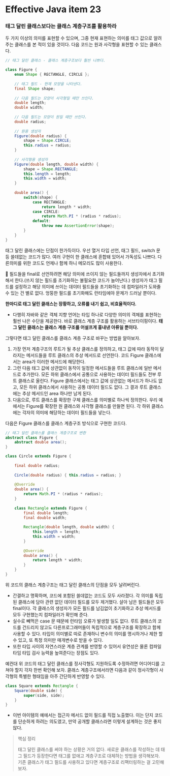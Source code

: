 # Effective Java item 23



### 태그 달린 클래스보다는 클래스 계층구조를 활용하라



두 가지 이상의 의미를 표현할 수 있으며, 그중 현재 표현하는 의미를 태그 값으로 알려주는 클래스를 본 적이 있을 것이다. 다음 코드는 원과 사각형을 표현할 수 있는 클래스다.



```java
// 태그 달린 클래스 - 클래스 계층구조보다 훨씬 나쁘다.

class Figure {
    enum Shape { RECTANGLE, CIRCLE };
    
    // 태그 필드 - 현재 모양을 나타낸다.
    final Shape shape;
    
    // 다음 필드는 모양이 사각형일 때만 쓰인다.
    double length;
    double width;
    
    // 다음 필드는 모양이 원일 때만 쓰인다.
    double radius;
    
    // 원용 생성자
    Figure(double radius) {
        shape = Shape.CIRCLE;
        this.radius = radius;
    }
    
    // 사각형용 생성자
    Figure(double length, double width) {
        shape = Shape.RECTANGLE;
        this.length = length;
        this.width = width;
    }
    
    double area() {
        switch(shape) {
            case RECTANGLE:
                return length * width;
            case CIRCLE:
                return Math.PI * (radius * radius);
            default:
                throw new AssertionError(shape);
        }
    }
}
```

태그 달린 클래스에는 단점이 한가득이다. 우선 열거 타입 선언, 태그 필드, switch 문 등 쓸데없는 코드가 많다. 여러 구현이 한 클래스에 혼합돼 있어서 가독성도 나쁘다. 다른의미를 위한 코드도 언제나 함께 하니 메모리도 많이 사용한다.

:notebook_with_decorative_cover: 필드들을 final로 선언하려면 해당 의미에 쓰이지 않는 필드들까지 생성자에서 초기화해서 한다.(쓰지 않는 필드를 초기화하는 불필요한 코드가 늘어난다.) 생성자가 태그 필드를 설정하고 해당 의미에 쓰이는 데이터 필드들을 초기화하는 데 컴파일러가 도와줄 수 있는 건 별로 없다. 엉뚱한 필드를 초기화해도 런타임에야 문제가 드러날 뿐이다.

**한마디로 태그 달린 클래스는 장황하고, 오류를 내기 쉽고, 비효율적이다.**



- 다행히 자바와 같은 객체 지향 언어는 타입 하나로 다양한 의미의 객체를 표현하는 훨씬 나은 수단을 제공한다. 바로 클래스 계층 구조를 활용하는 서브타이핑이다. **태그 달린 클래스는 클래스 계층 구조를 어설프게 흉내낸 아류일 뿐이다.**



그렇다면 태그 달린 클래스를 클래스 계층 구조로 바꾸는 방법을 알아보자.

1. 가장 먼저 계층구조의 루트가 될 추상 클래스를 정의하고, 태그 값에 따라 동작이 달라지는 메서드들을 루트 클래스의 추상 메서드로 선언한다. 코드 Figure 클래스에서는 area가 이러한 메서드에 해당한다.
2. 그런 다음 태그 값에 상관없이 동작이 일정한 메서드들을 루트 클래스에 일반 메서드로 추가한다. 모든 하위 클래스에서 공통으로 사용하는 데이터 필드들도 전부 루트 클래스로 올린다. Figure 클래스에서는 태그 값에 상관없는 메서드가 하나도 없고, 모든 하위 클래스에서 사용하는 공통 데이터 필드도 없다. 그 결과 루트 클래스에는 추상 메서드인 area 하나만 남게 된다.
3. 다음으로, 루트 클래스를 확장한 구체 클래스를 의미별로 하나씩 정의한다. 우리 예에서는 Figure를 확장한 원 클래스와 사각형 클래스를 만들면 된다. 각 하위 클래스에는 각자의 의미에 해당하는 데이터 필드들을 넣는다.



다음은 Figure 클래스를 클래스 계층구조 방식으로 구현한 코드다.

```java
// 태그 달린 클래스를 클래스 계층구조로 변환
abstract class Figure {
    abstract double area();
}

class Circle extends Figure {
    
    final double radius;
    
    Circle(double radius) { this.radius = radius; }
    
    @Override
    double area() {
        return Math.PI * (radius * radius);
    }
    
    class Rectangle extends Figure {
        final double length;
        final double width;
        
        Rectangle(double length, double width) {
            this.length = length;
            this.width = width;
        }
        
        @Override
        double area() {
            return length * width;
        }
    }
}
```

위 코드의 클래스 계층구조는 태그 달린 클래스의 단점을 모두 날려버린다. 

- 간결하고 명확하며, 코드에 포함된 쓸데없는 코드도 모두 사라졌다. 각 의미를 독립된 클래스에 담아 관련 없던 데이터 필드를 모두 제거했다. 살아 남은 필드들은 모두 final이다. 각 클래스의 생성자가 모든 필드를 남김없이 초기화하고 추상 메서드를 모두 구현했는지 컴파일러가 확인해 준다.
- 실수로 빼먹은 case 문 때문에 런타임 오류가 발생할 일도 없다. 루트 클래스의 코드를 건드리지 않고도 다른프로그래머들이 독립적으로 계층구조를 확장하고 함께 사용할 수 있다. 타입이 의미별로 따로 존재하니 변수의 의미를 명시하거나 제한 할 수 있고, 또 특정 의미만 매개변수로 받을 수 있다.
- 또한 타입 사이의 자연스러운 계층 관계를 반영할 수 있어서 유연성은 물론 컴파일타임 타입 검사 능력을 높여준다는 장점도 있다.



예컨대 위 코드의 태그 달린 클래스를 정사각형도 지원하도록 수정하려면 어디어디를 고쳐야 할지 각자 한번 확인해 보자. 클래스 계층구조에서라면 다음과 같이 정사각형이 사각형의 특별한 형태임을 아주 간단하게 반영할 수 있다.



```java
class Square extends Rectangle {
    Square(double side) {
        super(side, side);
    }
}
```



- 이번 아이템의 예에서는 접근자 메서드 없이 필드를 직접 노출했다. 이는 단지 코드를 단순하게 하려는 의도였고, 만약 공개할 클래스라면 이렇게 설계하는 것은 좋지 않다.



> 핵심 정리
>
> 태그 달린 클래스를 써야 하는 상황은 거의 없다. 새로운 클래스를 작성하는 데 태그 필드가 등장한다면 태그를 없애고 계층구조로 대체하는 방법을 생각해보자. 기존 클래스가 태그 필드를 사용하고 있다면 계층구조로 리팩터링하는 걸 고민해보자.
